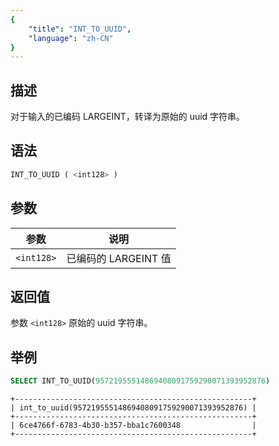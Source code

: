 ```yaml
---
{
    "title": "INT_TO_UUID",
    "language": "zh-CN"
}
---
```


## 描述

对于输入的已编码 LARGEINT，转译为原始的 uuid 字符串。

## 语法

```sql
INT_TO_UUID ( <int128> )
```

## 参数

| 参数         | 说明              |
|------------|-----------------|
| `<int128>` | 已编码的 LARGEINT 值 |

## 返回值

参数 `<int128>` 原始的 uuid 字符串。

## 举例

```sql
SELECT INT_TO_UUID(95721955514869408091759290071393952876)
```

```text
+-----------------------------------------------------+
| int_to_uuid(95721955514869408091759290071393952876) |
+-----------------------------------------------------+
| 6ce4766f-6783-4b30-b357-bba1c7600348                |
+-----------------------------------------------------+
```
